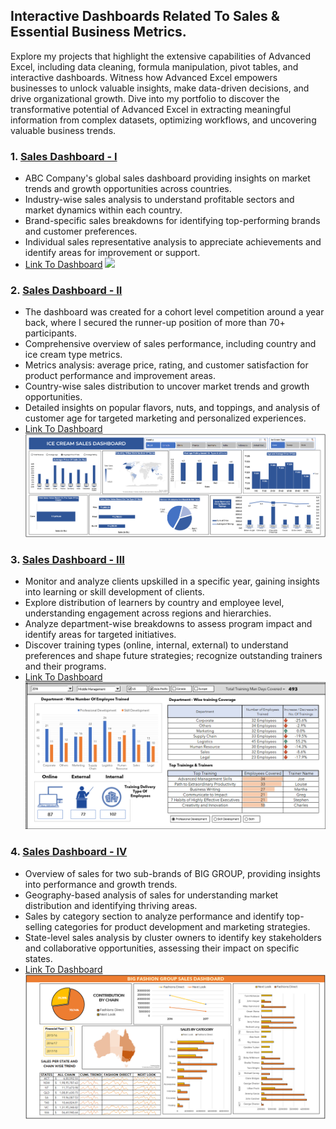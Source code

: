 ## Interactive Dashboards Related To Sales & Essential Business Metrics.
Explore my projects that highlight the extensive capabilities of Advanced Excel, including data cleaning, formula manipulation, pivot tables, and interactive dashboards. Witness how Advanced Excel empowers businesses to unlock valuable insights, make data-driven decisions, and drive organizational growth. Dive into my portfolio to discover the transformative potential of Advanced Excel in extracting meaningful information from complex datasets, optimizing workflows, and uncovering valuable business trends.

### 1. [Sales Dashboard - I](https://github.com/NikhilAsudani1/Analytics-Portfolio/blob/9517669bb7f8acd9cadb7dc5fcb94139135d92bd/ADVANCE%20EXCEL/RAW%20FILES/Dashboard%20-%20I%20(Raw%20%26%20Woking%20File).xlsx)
- ABC Company's global sales dashboard providing insights on market trends and growth opportunities across countries.
- Industry-wise sales analysis to understand profitable sectors and market dynamics within each country.
- Brand-specific sales breakdowns for identifying top-performing brands and customer preferences.
- Individual sales representative analysis to appreciate achievements and identify areas for improvement or support.
- [Link To Dashboard](https://drive.google.com/file/d/1uPoMqr0WcgdFr6ZlBkP0a-Oa8U_RtkMq/view?usp=drive_link)
![](https://github.com/NikhilAsudani1/Nikhils-Analytics-Portfolio/blob/db9217b25735f18b6d8d95d27f94db540c9fbf15/ADVANCE%20EXCEL/RAW%20FILES/Dashboard%20-%20I.jpeg)

### 2. [Sales Dashboard - II](https://github.com/NikhilAsudani1/Analytics-Portfolio/blob/9517669bb7f8acd9cadb7dc5fcb94139135d92bd/ADVANCE%20EXCEL/RAW%20FILES/Dashboard%20-%20II%20(Raw%20%26%20Woking%20File).xlsx)
- The dashboard was created for a cohort level competition around a year back, where I secured the runner-up position of more than 70+ participants.
- Comprehensive overview of sales performance, including country and ice cream type metrics.
- Metrics analysis: average price, rating, and customer satisfaction for product performance and improvement areas.
- Country-wise sales distribution to uncover market trends and growth opportunities.
- Detailed insights on popular flavors, nuts, and toppings, and analysis of customer age for targeted marketing and personalized experiences.
- [Link To Dashboard](https://drive.google.com/file/d/1uJKThtKJhQYOh1YqhRhVFRCQfTwGntkA/view?usp=drive_link)
![](https://github.com/NikhilAsudani1/Analytics-Portfolio/blob/9517669bb7f8acd9cadb7dc5fcb94139135d92bd/ADVANCE%20EXCEL/RAW%20FILES/Dashboard%20-%20II.PNG)

### 3. [Sales Dashboard - III](https://github.com/NikhilAsudani1/Analytics-Portfolio/blob/9517669bb7f8acd9cadb7dc5fcb94139135d92bd/ADVANCE%20EXCEL/RAW%20FILES/Dashboard%20-%20III%20(Raw%20%26%20Woking%20File).xlsx)
- Monitor and analyze clients upskilled  in a specific year, gaining insights into learning or skill development of clients.
- Explore distribution of learners by country and employee level, understanding engagement across regions and hierarchies.
- Analyze department-wise breakdowns to assess program impact and identify areas for targeted initiatives.
- Discover training types (online, internal, external) to understand preferences and shape future strategies; recognize outstanding trainers and their programs.
- [Link To Dashboard](https://drive.google.com/file/d/1uW2YjlO96xqCh4wewClgrU_RVr3siCcx/view?usp=sharing)
![](https://github.com/NikhilAsudani1/Analytics-Portfolio/blob/9517669bb7f8acd9cadb7dc5fcb94139135d92bd/ADVANCE%20EXCEL/RAW%20FILES/Dashboard%20-%20III.PNG)

### 4. [Sales Dashboard - IV](https://github.com/NikhilAsudani1/Analytics-Portfolio/blob/9517669bb7f8acd9cadb7dc5fcb94139135d92bd/ADVANCE%20EXCEL/RAW%20FILES/Dashboard%20-%20IV%20(Raw%20%26%20Woking%20File).xlsx)
- Overview of sales for two sub-brands of BIG GROUP, providing insights into performance and growth trends.
- Geography-based analysis of sales for understanding market distribution and identifying thriving areas.
- Sales by category section to analyze performance and identify top-selling categories for product development and marketing strategies.
- State-level sales analysis by cluster owners to identify key stakeholders and collaborative opportunities, assessing their impact on specific states.
- [Link To Dashboard](https://drive.google.com/file/d/1uLecf0f6Q87v38bVD0ScoKrqZbviFFCa/view?usp=sharing)
![](https://github.com/NikhilAsudani1/Analytics-Portfolio/blob/9517669bb7f8acd9cadb7dc5fcb94139135d92bd/ADVANCE%20EXCEL/RAW%20FILES/Dashboard%20-%20IV.PNG)


